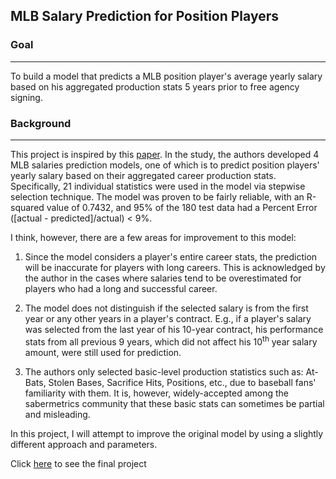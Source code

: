 ## __MLB Salary Prediction for Position Players__

### __Goal__
***
To build a model that predicts a MLB position player's average yearly salary based on his aggregated production stats 5 years prior to free agency signing.

### __Background__
***
This project is inspired by this [paper](http://article.sapub.org/10.5923.j.sports.20150502.02.html). In the study, the authors developed 4 MLB salaries prediction models, one of which is to predict position players' yearly salary based on their aggregated career production stats. Specifically, 21 individual statistics were used in the model via stepwise selection technique. The model was proven to be fairly reliable, with an R-squared value of 0.7432, and 95% of the 180 test data had a Percent Error ([actual - predicted]/actual) < 9%.

I think, however, there are a few areas for improvement to this model:

1. Since the model considers a player's entire career stats, the prediction will be inaccurate for players with long careers. This is acknowledged by the author in the cases where salaries tend to be overestimated for players who had a long and successful career.

2. The model does not distinguish if the selected salary  is from the first year or any other years in a player's contract. E.g., if a player's salary was selected from the last year of his 10-year contract, his performance stats from all previous 9 years, which did not affect his 10<sup>th</sup> year salary amount, were still used for prediction.

3. The authors only selected basic-level production statistics such as: At-Bats, Stolen Bases, Sacrifice Hits, Positions, etc., due to baseball fans' familiarity with them. It is, however, widely-accepted among the sabermetrics community that these basic stats can sometimes be partial and misleading.

In this project, I will attempt to improve the original model by using a slightly different approach and parameters.

Click [here](data_cleaning.ipynb) to see the final project
